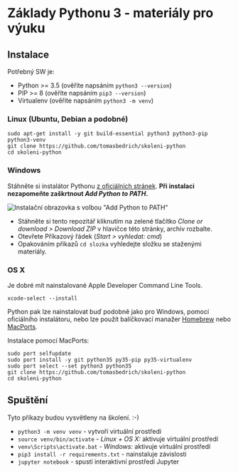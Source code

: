 # Základy Pythonu 3 - materiály pro výuku

## Instalace

Potřebný SW je:

- Python >= 3.5 (ověříte napsáním `python3 --version`)
- PIP >= 8 (ověříte napsáním `pip3 --version`)
- Virtualenv (ověříte napsáním `python3 -m venv`)

### Linux (Ubuntu, Debian a podobné)

```
sudo apt-get install -y git build-essential python3 python3-pip python3-venv
git clone https://github.com/tomasbedrich/skoleni-python
cd skoleni-python
```

### Windows

Stáhněte si instalátor Pythonu [z oficiálních stránek](https://www.python.org/downloads/). **Při instalaci nezapomeňte zaškrtnout *Add Python to PATH*.**

![Instalační obrazovka s volbou "Add Python to PATH"](http://loadbalancerblog.com/sites/default/files/images/image003.jpg)

- Stáhněte si tento repozitář kliknutím na zelené tlačítko *Clone or download > Download ZIP* v hlavičce této stránky, archiv rozbalte.
- Otevřete Příkazový řádek (*Start > vyhledat: cmd*)
- Opakováním příkazů `cd slozka` vyhledejte složku se staženými materiály.

### OS X

Je dobré mít nainstalované Apple Developer Command Line Tools.

```
xcode-select --install
```

Python pak lze nainstalovat buď podobně jako pro Windows, pomocí oficiálního instalátoru, nebo lze použít balíčkovací manažer [Homebrew](http://brew.sh/) nebo [MacPorts](https://www.macports.org/).

Instalace pomocí MacPorts:

```
sudo port selfupdate
sudo port install -y git python35 py35-pip py35-virtualenv
sudo port select --set python3 python35
git clone https://github.com/tomasbedrich/skoleni-python
cd skoleni-python
```


## Spuštění

Tyto příkazy budou vysvětleny na školení. :-)

- `python3 -m venv venv` - vytvoří virtuální prostředí
- `source venv/bin/activate` - *Linux + OS X:* aktivuje virtuální prostředí
- `venv\Scripts\activate.bat` - *Windows:* aktivuje virtuální prostředí
- `pip3 install -r requirements.txt` - nainstaluje závislosti
- `jupyter notebook` - spustí interaktivní prostředí Jupyter

